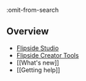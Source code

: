 :omit-from-search

## Overview

* [Flipside Studio](/docs/2020.1/studio)
* [Flipside Creator Tools](/docs/2020.1/creator-tools)
* [[What's new]]
* [[Getting help]]
